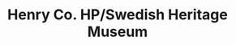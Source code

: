 ---
layout: repo
title: "Henry Co. HP/Swedish Heritage Museum"
id: 12308
permalink: repos/12308/
---